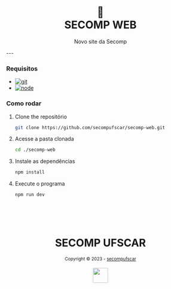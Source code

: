 <h1 align="center">
📄<br>SECOMP WEB
</h1>


<p  align="center">
Novo site da Secomp
</p>
---


### Requisitos

-   [![git][git-logo]][git-url]
-   [![node][node-logo]][node-url]

### Como rodar

1. Clone the repositório
    ```sh
    git clone https://github.com/secompufscar/secomp-web.git
    ```

2. Acesse a pasta clonada

    ```sh
    cd ./secomp-web
    ```

3. Instale as dependências

    ```sh
    npm install
    ```

4. Execute o programa

    ```sh
    npm run dev
    ```

<div align="center">
  <br/>
  <br/>
  <br/>
    <div>
      <h1>SECOMP UFSCAR</h1>
      <sub>Copyright © 2023 - <a href="https://github.com/secompufsca">secompufscar</sub></a>
    </div>
    <br/>
    <img src="https://avatars.githubusercontent.com/u/26929251?s=48&v=4" width="40" height="40"/>
</div>

[git-url]: https://git-scm.com/
[git-logo]: https://img.shields.io/badge/Git-f14e32?style=for-the-badge&logo=git&logoColor=white
[node-url]: https://nodejs.org/en
[node-logo]: https://img.shields.io/badge/Node-1389fd?style=for-the-badge&logo=javascript&logoColor=white
[demo]: assets/images/demo.gif
